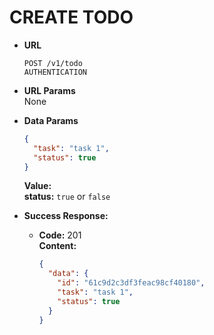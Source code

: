 # CREATE TODO

- **URL**

  `POST /v1/todo` <br/>
  `AUTHENTICATION`

- **URL Params** <br/>
  None

- **Data Params**

  ```json
  {
    "task": "task 1",
    "status": true
  }
  ```

  **Value:**<br/>
  **status:** `true` or `false`

- **Success Response:**

  - **Code:** 201 <br/>
    **Content:**

    ```json
    {
      "data": {
        "id": "61c9d2c3df3feac98cf40180",
        "task": "task 1",
        "status": true
      }
    }
    ```
